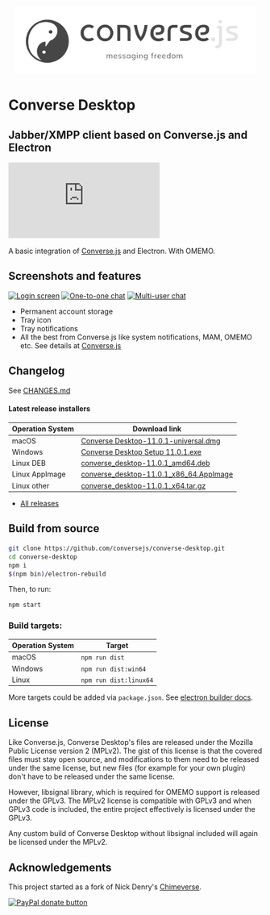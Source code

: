 <h2 style="text-align: center">
  <a href="https://conversejs.org" target="_blank" rel="noopener">
    <img alt="Converse-Desktop" src="https://github.com/conversejs/converse.js/blob/master/logo/readme.png" width="480">
  </a>
</h2>

# Converse Desktop

## Jabber/XMPP client based on Converse.js and Electron

[![XMPP Chat](https://conference.conversejs.org/muc_badge/discuss@conference.conversejs.org)](https://inverse.chat/#converse/room?jid=discuss@conference.conversejs.org)

A basic integration of [Converse.js](https://conversejs.org/) and Electron. With OMEMO.

## Screenshots and features

[![Login screen](https://user-images.githubusercontent.com/6234547/161444310-ed1157fe-4f09-4334-b133-f16a8b1ead86.jpg)](https://user-images.githubusercontent.com/6234547/161444142-87008557-a0ae-414d-ab81-9740502dab30.jpg)
[![One-to-one chat](https://user-images.githubusercontent.com/6234547/161444320-62179698-d4cb-4522-8ee4-5fd727bbff0d.jpg)](https://user-images.githubusercontent.com/6234547/161444152-8a44b284-48a6-4c8e-a16e-95399b4def16.jpg)
[![Multi-user chat](https://user-images.githubusercontent.com/6234547/161444323-5fe7e478-1923-47c3-9e99-84020fb44009.jpg)](https://user-images.githubusercontent.com/6234547/161444156-eb2224a7-6082-4fe7-aa55-44eec093e04d.jpg)

- Permanent account storage
- Tray icon
- Tray notifications
- All the best from Converse.js like system notifications, MAM, OMEMO etc. See details at [Converse.js](https://conversejs.org/)


## Changelog

See [CHANGES.md](https://github.com/conversejs/converse-desktop/blob/master/CHANGES.md)

#### Latest release installers

| Operation System | Download link                                                                                                                                               |
|------------------|-------------------------------------------------------------------------------------------------------------------------------------------------------------|
| macOS            | [Converse Desktop-11.0.1-universal.dmg](https://github.com/conversejs/converse-desktop/releases/download/v11.0.1/Converse.Desktop-11.0.1-universal.dmg)     |
| Windows          | [Converse Desktop Setup 11.0.1.exe](https://github.com/conversejs/converse-desktop/releases/download/v11.0.1/Converse.Desktop.Setup.11.0.1.exe)             |
| Linux DEB        | [converse_desktop-11.0.1_amd64.deb](https://github.com/conversejs/converse-desktop/releases/download/v11.0.1/converse_desktop-11.0.1_amd64.deb)             |
| Linux AppImage   | [converse_desktop-11.0.1_x86_64.AppImage](https://github.com/conversejs/converse-desktop/releases/download/v11.0.1/converse_desktop-11.0.1_x86_64.AppImage) |
| Linux other      | [converse_desktop-11.0.1_x64.tar.gz](https://github.com/conversejs/converse-desktop/releases/download/v11.0.1/converse_desktop-11.0.1_x64.tar.gz)           |

- [All releases](https://github.com/conversejs/converse-desktop/releases)

## Build from source

```bash
git clone https://github.com/conversejs/converse-desktop.git
cd converse-desktop
npm i
$(npm bin)/electron-rebuild
```

Then, to run:

```bash
npm start
```

### Build targets:

| Operation System | Target                 |
|------------------|------------------------|
| macOS            | `npm run dist`         |
| Windows          | `npm run dist:win64`   |
| Linux            | `npm run dist:linux64` |

More targets could be added via `package.json`. See [electron builder docs](https://www.electron.build/configuration/configuration).


## License

Like Converse.js, Converse Desktop's files are released under the Mozilla Public License version 2 (MPLv2). The gist of this license is that the covered files must stay open source, and modifications to them need to be released under the same license, but new files (for example for your own plugin) don't have to be released under the same license.

However, libsignal library, which is required for OMEMO support is released under the GPLv3. The MPLv2 license is compatible with GPLv3 and when GPLv3 code is included, the entire project effectively is licensed under the GPLv3.

Any custom build of Converse Desktop without libsignal included will again be licensed under the MPLv2.

## Acknowledgements

This project started as a fork of Nick Denry's [Chimeverse](https://github.com/conversejs/converse-desktop).

<a href="https://www.paypal.com/cgi-bin/webscr?cmd=_s-xclick&hosted_button_id=6MZ5YRYEDSVSQ&source=url" title="Donate once-off to this project using Paypal">
   <img src="https://img.shields.io/badge/paypal-donate-yellow.svg" alt="PayPal donate button" />
</a>
